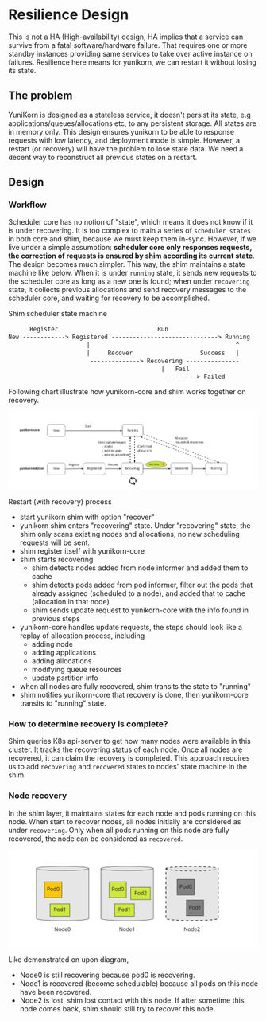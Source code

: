 # Resilience Design

This is not a HA (High-availability) design, HA implies that a service can
survive from a fatal software/hardware failure. That requires one or more
standby instances providing same services to take over active instance on failures.
Resilience here means for yunikorn, we can restart it without losing its state.

## The problem

YuniKorn is designed as a stateless service, it doesn't persist its state, e.g
applications/queues/allocations etc, to any persistent storage. All states are
in memory only. This design ensures yunikorn to be able to response requests with
low latency, and deployment mode is simple. However, a restart (or recovery) will
have the problem to lose state data. We need a decent way to reconstruct all
previous states on a restart.

## Design

### Workflow

Scheduler core has no notion of "state", which means it does not know if it is under recovering.
It is too complex to main a series of `scheduler states` in both core and shim, because we must
keep them in-sync. However, if we live under a simple assumption: **scheduler core only responses
requests, the correction of requests is ensured by shim according its current state**.
The design becomes much simpler. This way, the shim maintains a state machine like below. When
it is under `running` state, it sends new requests to the scheduler core as long as a new one is found;
when under `recovering` state, it collects previous allocations and send recovery messages to
the scheduler core, and waiting for recovery to be accomplished.

Shim scheduler state machine

```
      Register                            Run
New ------------> Registered ------------------------------> Running
                      |                                         ^
                      |     Recover                   Success   |
                       --------------> Recovering ---------------
                                           |   Fail
                                            ---------> Failed
```

Following chart illustrate how yunikorn-core and shim works together on recovery.

![Workflow](./resilience-workflow.jpg)

Restart (with recovery) process
- start yunikorn shim with option "recover"
- yunikorn shim enters "recovering" state. Under "recovering" state, the shim only scans existing nodes and allocations, no new scheduling requests will be sent.
- shim register itself with yunikorn-core
- shim starts recovering
  - shim detects nodes added from node informer and added them to cache
  - shim detects pods added from pod informer, filter out the pods that already assigned (scheduled to a node), and added that to cache (allocation in that node)
  - shim sends update request to yunikorn-core with the info found in previous steps
- yunikorn-core handles update requests, the steps should look like a replay of allocation process, including
  - adding node
  - adding applications
  - adding allocations
  - modifying queue resources
  - update partition info
- when all nodes are fully recovered, shim transits the state to "running"
- shim notifies yunikorn-core that recovery is done, then yunikorn-core transits to "running" state.

### How to determine recovery is complete?

Shim queries K8s api-server to get how many nodes were available in this cluster. It tracks the recovering status of each node.
Once all nodes are recovered, it can claim the recovery is completed. This approach requires us to add `recovering` and `recovered`
states to nodes' state machine in the shim.

### Node recovery

In the shim layer, it maintains states for each node and pods running on this node. When start to recover nodes,
all nodes initially are considered as under `recovering`. Only when all pods running on this node are fully recovered,
the node can be considered as `recovered`.

![node-recovery](./resilience-node-recovery.jpg)

Like demonstrated on upon diagram,

- Node0 is still recovering because pod0 is recovering.
- Node1 is recovered (become schedulable) because all pods on this node have been recovered.
- Node2 is lost, shim lost contact with this node. If after sometime this node comes back, shim should still try to recover this node.

